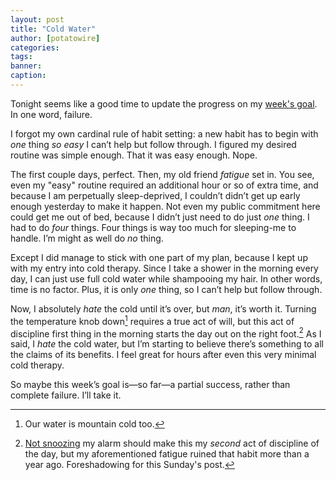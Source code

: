 ```yaml
---
layout: post
title: "Cold Water"
author: [potatowire]
categories: 
tags: 
banner: 
caption:
---
```


Tonight seems like a good time to update the progress on my [week's goal][1]. In one word, failure.

I forgot my own cardinal rule of habit setting: a new habit has to begin with *one* thing *so easy* I can’t help but follow through. I figured my desired routine was simple enough. That it was easy enough. Nope.

The first couple days, perfect. Then, my old friend *fatigue* set in. You see, even my "easy" routine required an additional hour or so of extra time, and because I am perpetually sleep-deprived, I couldn’t didn’t get up early enough yesterday to make it happen. Not even my public commitment here could get me out of bed, because I didn’t just need to do just *one* thing. I had to do *four* things. Four things is way too much for sleeping-me to handle. I’m might as well do *no* thing.

Except I did manage to stick with one part of my plan, because I kept up with my entry into cold therapy. Since I take a shower in the morning every day, I can just use full cold water while shampooing my hair. In other words, time is no factor. Plus, it is only *one* thing, so I can’t help but follow through.

Now, I absolutely *hate* the cold until it’s over, but *man*, it’s worth it. Turning the temperature knob down[^1] requires a true act of will, but this act of discipline first thing in the morning starts the day out on the right foot.[^2] As I said, I *hate* the cold water, but I’m starting to believe there’s something to all the claims of its benefits. I feel great for hours after even this very minimal cold therapy. 

So maybe this week’s goal is—so far—a partial success, rather than complete failure. I’ll take it.

[^1]:	Our water is mountain cold too.

[^2]:	[Not snoozing][2] my alarm should make this my *second* act of discipline of the day, but my aforementioned fatigue ruined that habit more than a year ago. Foreshadowing for this Sunday's post.

[1]:	https://with.thegra.in/nothing-fancy
[2]:	https://with.thegra.in/dont-snooze
